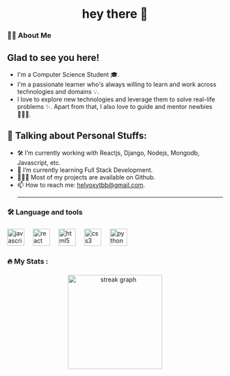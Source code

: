 
###

<h1 align="center">hey there 👋</h1>

###

<h3 align="left">👩‍💻  About Me</h3>

###

<h2 style="font-weight: bold;">Glad to see you here!</h2>
<ul align="left">
  <li>I'm a Computer Science Student 🎓.</li>
  <li>I'm a passionate learner who's always willing to learn and work across technologies and domains 💡.</li>
  <li>I love to explore new technologies and leverage them to solve real-life problems ✨. Apart from that, I also love to guide and mentor newbies 👨🏻‍💻.</li>
</ul>

###

<h2 style="font-weight: bold;"> 🚀 Talking about Personal Stuffs:</h2>
<ul align="left">
  <li>🛠   I’m currently working with Reactjs, Django, Nodejs, Mongodb, Javascript, etc.</li>
  <li>🚀   I’m currently learning Full Stack Development.</li>
  <li>👨🏻‍💻   Most of my projects are available on Github.</li>
  <li>📫   How to reach me: <a href="mailto:helyoxytbb@gmail.com">helyoxytbb@gmail.com</a>.</li>
<hr style="border-color: blue;">
</ul>


<h3 align="left">🛠 Language and tools</h3>

###

<div align="left">
  <img src="https://cdn.jsdelivr.net/gh/devicons/devicon/icons/javascript/javascript-original.svg" height="40" alt="javascript logo"  />
  <img width="12" />
  <img src="https://cdn.jsdelivr.net/gh/devicons/devicon/icons/react/react-original.svg" height="40" alt="react logo"  />
  <img width="12" />
  <img src="https://cdn.jsdelivr.net/gh/devicons/devicon/icons/html5/html5-original.svg" height="40" alt="html5 logo"  />
  <img width="12" />
  <img src="https://cdn.jsdelivr.net/gh/devicons/devicon/icons/css3/css3-original.svg" height="40" alt="css3 logo"  />
  <img width="12" />
  <img src="https://cdn.jsdelivr.net/gh/devicons/devicon/icons/python/python-original.svg" height="40" alt="python logo"  />
</div>

###

<h3 align="left">🔥   My Stats :</h3>

###

<div align="center">
  <img src="https://streak-stats.demolab.com?user=Helyox&locale=en&mode=daily&theme=dark&hide_border=false&border_radius=5&order=3" height="220" alt="streak graph"  />
</div>

###
